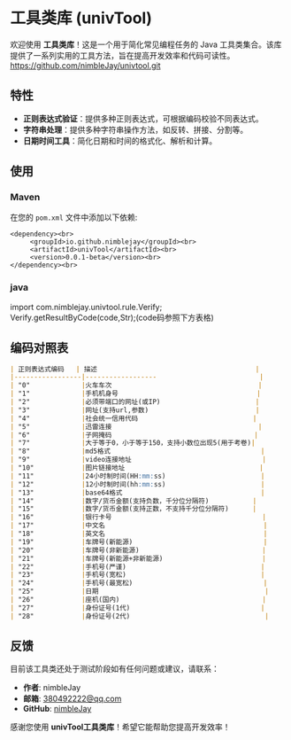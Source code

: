 # 工具类库 (univTool)
欢迎使用 **工具类库**！这是一个用于简化常见编程任务的 Java 工具类集合。该库提供了一系列实用的工具方法，旨在提高开发效率和代码可读性。
https://github.com/nimbleJay/univtool.git
## 特性
- **正则表达式验证**：提供多种正则表达式，可根据编码校验不同表达式。
- **字符串处理**：提供多种字符串操作方法，如反转、拼接、分割等。
- **日期时间工具**：简化日期和时间的格式化、解析和计算。

## 使用
### Maven
在您的 `pom.xml` 文件中添加以下依赖:
```
<dependency><br>
     <groupId>io.github.nimblejay</groupId><br>
     <artifactId>univTool</artifactId><br>
     <version>0.0.1-beta</version><br>
</dependency><br>
```
### java
import com.nimblejay.univtool.rule.Verify;<br>
Verify.getResultByCode(code,Str);(code码参照下方表格)

## 编码对照表
```markdown
| 正则表达式编码   | 描述                                        |
|-----------------|------------------                          |
| "0"             |火车车次                                     |
| "1"             |手机机身号                                   |
| "2"             |必须带端口的网址(或IP)                        |
| "3"             |网址(支持url,参数)                           |
| "4"             |社会统一信用代码                             |
| "5"             |迅雷连接                                     |
| "6"             |子网掩码                                    |
| "7"             |大于等于0，小于等于150，支持小数位出现5(用于考卷)|
| "8"             |md5格式                                      |
| "9"             |video连接地址                                 |
| "10"            |图片链接地址                                  |
| "11"            |24小时制时间(HH:mm:ss)                        |
| "12"            |12小时制时间(hh:mm:ss)                        |
| "13"            |base64格式                                   |
| "14"            |数字/货币金额(支持负数，千分位分隔符)           |
| "15"            |数字/货币金额(支持正数，不支持千分位分隔符)      |
| "16"            |银行卡号                                      |
| "17"            |中文名                                        |
| "18"            |英文名                                        |
| "19"            |车牌号(新能源)                                 |
| "20"            |车牌号(非新能源)                               |
| "21"            |车牌号(新能源+非新能源)                         |
| "22"            |手机号(严谨)                                  |
| "23"            |手机号(宽松)                                  |
| "24"            |手机号(最宽松)                                 |
| "25"            |日期                                          |
| "26"            |座机(国内)                                    |
| "27"            |身份证号(1代)                                 |
| "28"            |身份证号(2代)                                  |
```

## 反馈
目前该工具类还处于测试阶段如有任何问题或建议，请联系：

- **作者**: nimbleJay
- **邮箱**: 380492222@qq.com
- **GitHub**: [nimbleJay](https://github.com/nimbleJay)

感谢您使用 **univTool工具类库**！希望它能帮助您提高开发效率！




